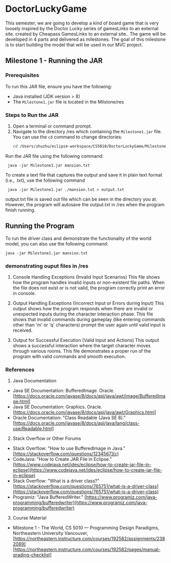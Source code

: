 # DoctorLuckyGame
This semester, we are going to develop a kind of board game that is very loosely inspired by the Doctor Lucky series of gamesLinks to an external site. created by Cheapass GamesLinks to an external site.. The game will be developed in 4 parts and delivered as milestones. The goal of this milestone is to start building the model that will be used in our MVC project. 

## Milestone 1 - Running the JAR

### Prerequisites
To run this JAR file, ensure you have the following:
- Java installed (JDK version > 8)
- The `Milestone1.jar` file is located in the Milstone/res


### Steps to Run the JAR
1. Open a terminal or command prompt.
2. Navigate to the directory /res which containing the `Milestone1.jar` file. You can use the `cd` command to change directories:
   ```bash
   cd /Users/zhuzhu/eclipse-workspace/CS5010/DoctorLuckyGame/Milestone/res

Run the JAR file using the following command:

     java -jar Milestone1.jar mansion.txt 

To create a text file that captures the output and save it in plain text format (i.e., .txt), use the following command

     java -jar Milestone1.jar ./mansion.txt > output.txt

output.txt file is saved out file which can be seen in the directory you at. However, the program will autosave the output.txt in /res when the program finish running.

## Running the Program

To run the driver class and demonstrate the functionality of the world model, you can also use the following command:

    java -jar Milestone1.jar mansion.txt 

### demonstrating ouput files in /res
1. Console Handling Exceptions (Invalid Input Scenarios)
This file shows how the program handles invalid inputs or non-existent file paths. When the file does not exist or is not valid, the program correctly print an error in console.

2. Output Handling Exceptions (Incorrect Input or Errors during Input)
This output shows how the program responds when there are invalid or unexpected inputs during the character interaction phase. This file shows that invalid commands during gameplay (like entering commands other than 'm' or 'q' characters) prompt the user again until valid input is received​.

3. Output for Successful Execution (Valid Input and Actions)
This output shows a successful interaction where the target character moves through various rooms. This file demonstrates a proper run of the program with valid commands and smooth execution​.

### References
1. Java Documentation
- Java SE Documentation: BufferedImage. Oracle. [https://docs.oracle.com/javase/8/docs/api/java/awt/image/BufferedImage.html]
- Java SE Documentation: Graphics. Oracle. [https://docs.oracle.com/javase/8/docs/api/java/awt/Graphics.html]
- Oracle Documentation: "Class Readable (Java SE 8)." [https://docs.oracle.com/javase/8/docs/api/java/lang/class-use/Readable.html]

2. Stack Overflow or Other Forums
- Stack Overflow: "How to use BufferedImage in Java." [https://stackoverflow.com/questions/1234567](c)
- CodeJava: "How to Create JAR File in Eclipse." [https://www.codejava.net/ides/eclipse/how-to-create-jar-file-in-eclipse](https://www.codejava.net/ides/eclipse/how-to-create-jar-file-in-eclipse)
- Stack Overflow: "What is a driver class?" [https://stackoverflow.com/questions/765751/what-is-a-driver-class](https://stackoverflow.com/questions/765751/what-is-a-driver-class)
- Programiz: "Java BufferedWriter." [https://www.programiz.com/java-programming/bufferedwriter](https://www.programiz.com/java-programming/bufferedwriter)

3. Course Material
- Milestone 1 - The World, CS 5010 — Programming Design Paradigms, Northeastern University Vancouver, [https://northeastern.instructure.com/courses/192582/assignments/2382089][https://northeastern.instructure.com/courses/192582/pages/manual-grading-checklist]
